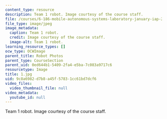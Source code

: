 ```yaml
---
content_type: resource
description: Team 1 robot. Image courtesy of the course staff.
file: /courses/6-186-mobile-autonomous-systems-laboratory-january-iap-2005/9c8a6982d7b8a45f57831cc61bd7dcf6_1.jpg
file_type: image/jpeg
image_metadata:
  caption: Team 1 robot.
  credit: Image courtesy of the course staff.
  image-alt: Team 1 robot.
learning_resource_types: []
ocw_type: OCWImage
parent_title: Robot Photos
parent_type: CourseSection
parent_uid: 0ed644b1-5409-2fa4-e5ba-7c083a9717c6
resourcetype: Image
title: 1.jpg
uid: 9c8a6982-d7b8-a45f-5783-1cc61bd7dcf6
video_files:
  video_thumbnail_file: null
video_metadata:
  youtube_id: null
---
```

Team 1 robot. Image courtesy of the course staff.

